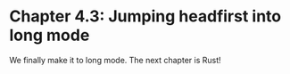 # Chapter 4.3: Jumping headfirst into long mode

We finally make it to long mode. The next chapter is Rust!
